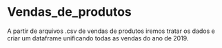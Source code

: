 # Vendas_de_produtos
 A partir de arquivos .csv de vendas de produtos iremos tratar os dados e criar um dataframe unificando todas as vendas do ano de 2019.

